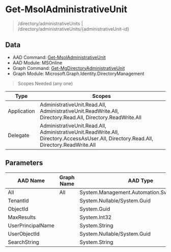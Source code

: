 # Get-MsolAdministrativeUnit

> /directory/administrativeUnits | /directory/administrativeUnits/{administrativeUnit-id}

## Data

+ AAD Command: [Get-MsolAdministrativeUnit](https://docs.microsoft.com/en-us/powershell/module/MSOnline/Get-MsolAdministrativeUnit)
+ AAD Module: MSOnline
+ Graph Command: [Get-MgDirectoryAdministrativeUnit](https://docs.microsoft.com/en-us/powershell/module/Microsoft.Graph.Identity.DirectoryManagement/Get-MgDirectoryAdministrativeUnit)
+ Graph Module: Microsoft.Graph.Identity.DirectoryManagement

> Scopes Needed (any one)

|Type|Scopes|
|---|---|
|Application|AdministrativeUnit.Read.All, AdministrativeUnit.ReadWrite.All, Directory.Read.All, Directory.ReadWrite.All|
|Delegate|AdministrativeUnit.Read.All, AdministrativeUnit.ReadWrite.All, Directory.AccessAsUser.All, Directory.Read.All, Directory.ReadWrite.All|

## Parameters

|AAD Name|Graph Name|AAD Type|Graph Type|Infos|
|---|---|---|---|---|
|All|All|System.Management.Automation.SwitchParameter|System.Management.Automation.SwitchParameter||
|TenantId||System.Nullable/System.Guid|||
|ObjectId||System.Guid|||
|MaxResults||System.Int32|||
|UserPrincipalName||System.String|||
|UserObjectId||System.Nullable/System.Guid|||
|SearchString||System.String|||

